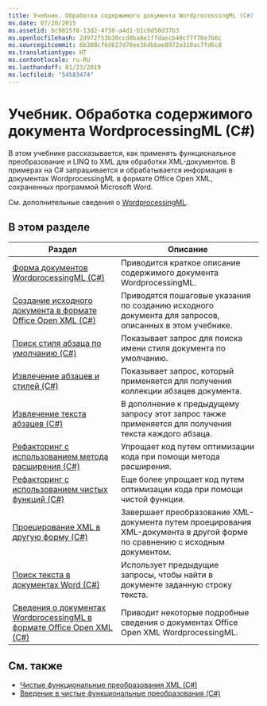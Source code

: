```yaml
---
title: Учебник. Обработка содержимого документа WordprocessingML (C#)
ms.date: 07/20/2015
ms.assetid: bc9815f8-13d2-4f50-a4d1-b1c0d50d37b3
ms.openlocfilehash: 2d972f53b30ccd8ba8e1ffdaecb40cf7f76e7b6c
ms.sourcegitcommit: 6b308cf6d627d78ee36dbbae8972a310ac7fd6c8
ms.translationtype: HT
ms.contentlocale: ru-RU
ms.lasthandoff: 01/23/2019
ms.locfileid: "54583474"
---
```

# <a name="tutorial-manipulating-content-in-a-wordprocessingml-document-c"></a>Учебник. Обработка содержимого документа WordprocessingML (C#)
В этом учебнике рассказывается, как применять функциональное преобразование и LINQ to XML для обработки XML-документов. В примерах на C# запрашивается и обрабатывается информация в документах WordprocessingML в формате Office Open XML, сохраненных программой Microsoft Word.  
  
 См. дополнительные сведения о [WordprocessingML](https://ericwhite.com/blog/introduction-to-wordprocessingml-series/).  
  
## <a name="in-this-section"></a>В этом разделе  
  
|Раздел|Описание|  
|-----------|-----------------|  
|[Форма документов WordprocessingML (C#)](../../../../csharp/programming-guide/concepts/linq/shape-of-wordprocessingml-documents.md)|Приводится краткое описание содержимого документа WordprocessingML.|  
|[Создание исходного документа в формате Office Open XML (C#)](../../../../csharp/programming-guide/concepts/linq/creating-the-source-office-open-xml-document.md)|Приводятся пошаговые указания по созданию исходного документа для запросов, описанных в этом учебнике.|  
|[Поиск стиля абзаца по умолчанию (C#)](../../../../csharp/programming-guide/concepts/linq/finding-the-default-paragraph-style.md)|Показывает запрос для поиска имени стиля документа по умолчанию.|  
|[Извлечение абзацев и стилей (C#)](../../../../csharp/programming-guide/concepts/linq/retrieving-the-paragraphs-and-their-styles.md)|Показывает запрос, который применяется для получения коллекции абзацев документа.|  
|[Извлечение текста абзацев (C#)](../../../../csharp/programming-guide/concepts/linq/retrieving-the-text-of-the-paragraphs.md)|В дополнение к предыдущему запросу этот запрос также применяется для получения текста каждого абзаца.|  
|[Рефакторинг с использованием метода расширения (C#)](../../../../csharp/programming-guide/concepts/linq/refactoring-using-an-extension-method.md)|Упрощает код путем оптимизации кода при помощи метода расширения.|  
|[Рефакторинг с использованием чистых функций (C#)](../../../../csharp/programming-guide/concepts/linq/refactoring-using-a-pure-function.md)|Еще более упрощает код путем оптимизации кода при помощи чистой функции.|  
|[Проецирование XML в другую форму (C#)](../../../../csharp/programming-guide/concepts/linq/projecting-xml-in-a-different-shape.md)|Завершает преобразование XML-документа путем проецирования XML-документа в другой форме по сравнению с исходным документом.|  
|[Поиск текста в документах Word (C#)](../../../../csharp/programming-guide/concepts/linq/finding-text-in-word-documents.md)|Использует предыдущие запросы, чтобы найти в документе заданную строку текста.|  
|[Сведения о документах WordprocessingML в формате Office Open XML (C#)](../../../../csharp/programming-guide/concepts/linq/details-of-office-open-xml-wordprocessingml-documents.md)|Приводит некоторые подробные сведения о документах Office Open XML WordprocessingML.|  
  
## <a name="see-also"></a>См. также

- [Чистые функциональные преобразования XML (C#)](../../../../csharp/programming-guide/concepts/linq/pure-functional-transformations-of-xml.md)
- [Введение в чистые функциональные преобразования (C#)](../../../../csharp/programming-guide/concepts/linq/introduction-to-pure-functional-transformations.md)
